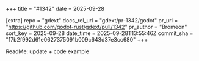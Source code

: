 +++
title = "#1342"
date = 2025-09-28

[extra]
repo = "gdext"
docs_rel_url = "gdext/pr-1342/godot"
pr_url = "https://github.com/godot-rust/gdext/pull/1342"
pr_author = "Bromeon"
sort_key = 2025-09-28
date_time = 2025-09-28T13:55:46Z
commit_sha = "17b2f992d61e0627375091b009c643d37e3cc680"
+++

ReadMe: update + code example
